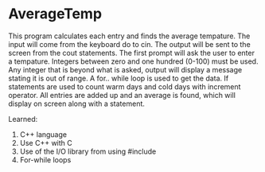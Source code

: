 # AverageTemp

This program calculates each entry and finds the average tempature.
The input will come from the keyboard do to cin. The output will be sent to the screen from the cout statements.
The first prompt will ask the user to enter a tempature. Integers between zero and one hundred (0-100) must be used.
Any integer that is beyond what is asked, output will display a message stating it is out of range.
A for.. while loop is used to get the data.
If statements are used to count warm days and cold days with increment operator. 
All entries are added up and an average is found, which will display on screen along with a statement.

Learned:
1. C++ language
2. Use C++ with C
3. Use of the I/O library from using #include <iomanip>
4. For-while loops
